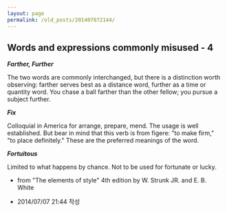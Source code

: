 ```yaml
---
layout: page
permalink: /old_posts/201407072144/
---
```


## Words and expressions commonly misused - 4

<strong><em>Farther, Further</em></strong>

The two words are commonly interchanged, but there is a distinction worth observing: farther serves best as a distance word, further as a time or quantity word. You chase a ball farther than the other fellow; you pursue a subject further.

<strong><em>Fix</em></strong>

Colloquial in America for arrange, prepare, mend. The usage is well established. But bear in mind that this verb is from figere: "to make firm," "to place definitely." These are the preferred meanings of the word.

<strong><em>Fortuitous</em></strong>

Limited to what happens by chance. Not to be used for fortunate or lucky.

- from "The elements of style" 4th edition by W. Strunk JR. and E. B. White
       


- 2014/07/07 21:44 작성